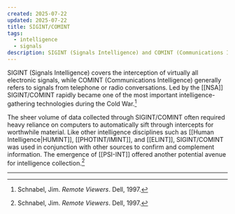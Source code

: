 ```yaml
---
created: 2025-07-22
updated: 2025-07-22
title: SIGINT/COMINT
tags:
  - intelligence
  - signals
description: SIGINT (Signals Intelligence) and COMINT (Communications Intelligence) refer to intelligence gathered by intercepting electronic signals and communications.
---
```


SIGINT (Signals Intelligence) covers the interception of virtually all electronic signals, while COMINT (Communications Intelligence) generally refers to signals from telephone or radio conversations. Led by the [[NSA]] SIGINT/COMINT rapidly became one of the most important intelligence-gathering technologies during the Cold War.[^1]

The sheer volume of data collected through SIGINT/COMINT often required heavy reliance on computers to automatically sift through intercepts for worthwhile material. Like other intelligence disciplines such as [[Human Intelligence|HUMINT]], [[PHOTINT/IMINT]], and [[ELINT]], SIGINT/COMINT was used in conjunction with other sources to confirm and complement information. The emergence of [[PSI-INT]] offered another potential avenue for intelligence collection.[^1]

---

[^1]: Schnabel, Jim. *Remote Viewers*. Dell, 1997.